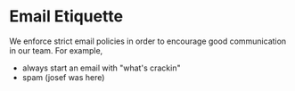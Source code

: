 # Email Etiquette

We enforce strict email policies in order to encourage good communication in our team. For example,

- always start an email with "what's crackin"
- spam
  (josef was here)
